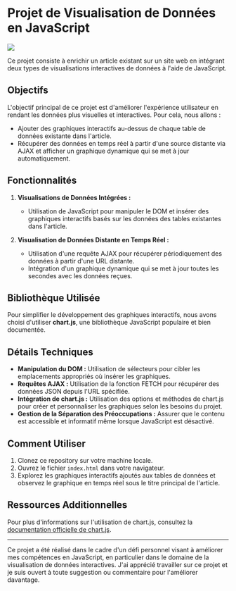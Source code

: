 # Projet de Visualisation de Données en JavaScript

![](https://github.com/amandineVdw/js-datavisualisation-challenge/raw/test/readmePic/lifeChart.gif)

Ce projet consiste à enrichir un article existant sur un site web en intégrant deux types de visualisations interactives de données à l'aide de JavaScript.

## Objectifs

L'objectif principal de ce projet est d'améliorer l'expérience utilisateur en rendant les données plus visuelles et interactives. Pour cela, nous allons :

- Ajouter des graphiques interactifs au-dessus de chaque table de données existante dans l'article.
- Récupérer des données en temps réel à partir d'une source distante via AJAX et afficher un graphique dynamique qui se met à jour automatiquement.

## Fonctionnalités

1. **Visualisations de Données Intégrées :**

   - Utilisation de JavaScript pour manipuler le DOM et insérer des graphiques interactifs basés sur les données des tables existantes dans l'article.

2. **Visualisation de Données Distante en Temps Réel :**
   - Utilisation d'une requête AJAX pour récupérer périodiquement des données à partir d'une URL distante.
   - Intégration d'un graphique dynamique qui se met à jour toutes les secondes avec les données reçues.

## Bibliothèque Utilisée

Pour simplifier le développement des graphiques interactifs, nous avons choisi d'utiliser **chart.js**, une bibliothèque JavaScript populaire et bien documentée.

## Détails Techniques

- **Manipulation du DOM :** Utilisation de sélecteurs pour cibler les emplacements appropriés où insérer les graphiques.
- **Requêtes AJAX :** Utilisation de la fonction FETCH pour récupérer des données JSON depuis l'URL spécifiée.
- **Intégration de chart.js :** Utilisation des options et méthodes de chart.js pour créer et personnaliser les graphiques selon les besoins du projet.
- **Gestion de la Séparation des Préoccupations :** Assurer que le contenu est accessible et informatif même lorsque JavaScript est désactivé.

## Comment Utiliser

1. Clonez ce repository sur votre machine locale.
2. Ouvrez le fichier `index.html` dans votre navigateur.
3. Explorez les graphiques interactifs ajoutés aux tables de données et observez le graphique en temps réel sous le titre principal de l'article.

## Ressources Additionnelles

Pour plus d'informations sur l'utilisation de chart.js, consultez la [documentation officielle de chart.js](https://www.chartjs.org/docs/latest/).

---

Ce projet a été réalisé dans le cadre d'un défi personnel visant à améliorer mes compétences en JavaScript, en particulier dans le domaine de la visualisation de données interactives. J'ai apprécié travailler sur ce projet et je suis ouvert à toute suggestion ou commentaire pour l'améliorer davantage.
